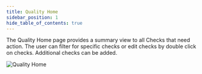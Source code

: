```yaml
---
title: Quality Home
sidebar_position: 1
hide_table_of_contents: true
---
```

The Quality Home page provides a summary view to all Checks that need action.  The user can filter for specific checks or edit checks by double click on checks.  Additional checks can be added.

![Quality Home](/img/QualityHomeOverview.png)